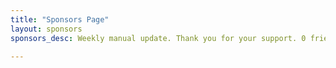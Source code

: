 ```yaml
---
title: "Sponsors Page"
layout: sponsors
sponsors_desc: Weekly manual update. Thank you for your support. 0 friends have sponsored me.

---
```

### 